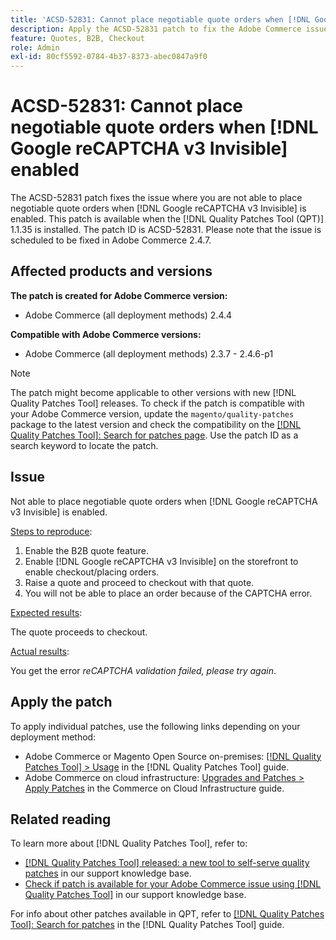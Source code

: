 ```yaml
---
title: 'ACSD-52831: Cannot place negotiable quote orders when [!DNL Google reCAPTCHA v3 Invisible] enabled'
description: Apply the ACSD-52831 patch to fix the Adobe Commerce issue where you are not able to place negotiable quote orders when [!DNL Google reCAPTCHA v3 Invisible] is enabled.
feature: Quotes, B2B, Checkout
role: Admin
exl-id: 80cf5592-0784-4b37-8373-abec0847a9f0
---
```

# ACSD-52831: Cannot place negotiable quote orders when [!DNL Google reCAPTCHA v3 Invisible] enabled

The ACSD-52831 patch fixes the issue where you are not able to place negotiable quote orders when [!DNL Google reCAPTCHA v3 Invisible] is enabled. This patch is available when the [!DNL Quality Patches Tool (QPT)] 1.1.35 is installed. The patch ID is ACSD-52831. Please note that the issue is scheduled to be fixed in Adobe Commerce 2.4.7.

## Affected products and versions

**The patch is created for Adobe Commerce version:**

* Adobe Commerce (all deployment methods) 2.4.4

**Compatible with Adobe Commerce versions:**

* Adobe Commerce (all deployment methods) 2.3.7 - 2.4.6-p1

>[!NOTE]
>
>The patch might become applicable to other versions with new [!DNL Quality Patches Tool] releases. To check if the patch is compatible with your Adobe Commerce version, update the `magento/quality-patches` package to the latest version and check the compatibility on the [[!DNL Quality Patches Tool]: Search for patches page](https://experienceleague.adobe.com/tools/commerce-quality-patches/index.html). Use the patch ID as a search keyword to locate the patch.

## Issue

Not able to place negotiable quote orders when [!DNL Google reCAPTCHA v3 Invisible] is enabled.

<u>Steps to reproduce</u>:

1. Enable the B2B quote feature.
1. Enable [!DNL Google reCAPTCHA v3 Invisible] on the storefront to enable checkout/placing orders.
1. Raise a quote and proceed to checkout with that quote.
1. You will not be able to place an order because of the CAPTCHA error.

<u>Expected results</u>:

The quote proceeds to checkout.

<u>Actual results</u>:

You get the error *reCAPTCHA validation failed, please try again*.

## Apply the patch

To apply individual patches, use the following links depending on your deployment method:

* Adobe Commerce or Magento Open Source on-premises: [[!DNL Quality Patches Tool] > Usage](https://experienceleague.adobe.com/docs/commerce-operations/tools/quality-patches-tool/usage.html) in the [!DNL Quality Patches Tool] guide.
* Adobe Commerce on cloud infrastructure: [Upgrades and Patches > Apply Patches](https://experienceleague.adobe.com/docs/commerce-cloud-service/user-guide/develop/upgrade/apply-patches.html) in the Commerce on Cloud Infrastructure guide.

## Related reading

To learn more about [!DNL Quality Patches Tool], refer to:

* [[!DNL Quality Patches Tool] released: a new tool to self-serve quality patches](https://experienceleague.adobe.com/en/docs/commerce-knowledge-base/kb/announcements/commerce-announcements/magento-quality-patches-released-new-tool-to-self-serve-quality-patches) in our support knowledge base.
* [Check if patch is available for your Adobe Commerce issue using [!DNL Quality Patches Tool]](/help/support-tools/patches-available-in-qpt-tool/check-patch-for-magento-issue-with-magento-quality-patches.md) in our support knowledge base.

For info about other patches available in QPT, refer to [[!DNL Quality Patches Tool]: Search for patches](https://experienceleague.adobe.com/tools/commerce-quality-patches/index.html) in the [!DNL Quality Patches Tool] guide.
